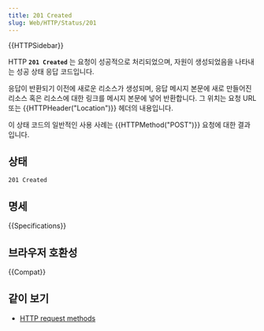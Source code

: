 ```yaml
---
title: 201 Created
slug: Web/HTTP/Status/201
---
```


{{HTTPSidebar}}

HTTP **`201 Created`** 는 요청이 성공적으로 처리되었으며, 자원이 생성되었음을 나타내는 성공 상태 응답 코드입니다.

응답이 반환되기 이전에 새로운 리소스가 생성되며, 응답 메시지 본문에 새로 만들어진 리소스 혹은 리소스에 대한 링크를 메시지 본문에 넣어 반환합니다. 그 위치는 요청 URL 또는 {{HTTPHeader("Location")}} 헤더의 내용입니다.

이 상태 코드의 일반적인 사용 사례는 {{HTTPMethod("POST")}} 요청에 대한 결과입니다.

## 상태

```
201 Created
```

## 명세

{{Specifications}}

## 브라우저 호환성

{{Compat}}

## 같이 보기

- [HTTP request methods](/ko/docs/Web/HTTP/Methods)
